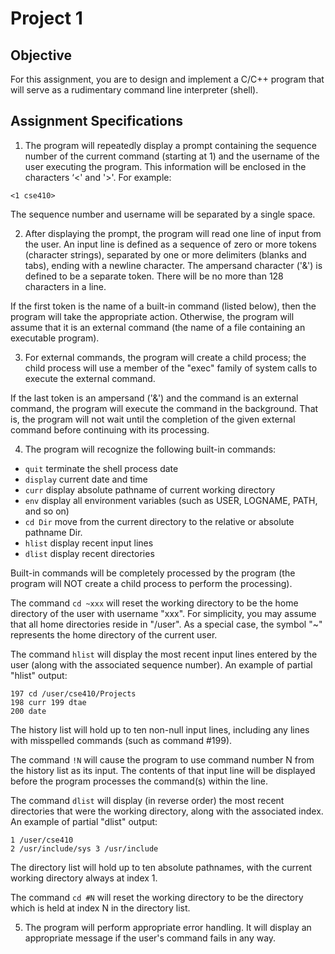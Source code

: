 # Project 1

## Objective 

For this assignment, you are to design and implement a C/C++ program that will serve as a rudimentary command line interpreter (shell).

## Assignment Specifications
1) The program will repeatedly display a prompt containing the sequence number of the current command (starting at 1) and the username of the user executing the program. This information will be enclosed in the characters ‘<' and '>'. For example:
```
<1 cse410>
```
The sequence number and username will be separated by a single space.

2) After displaying the prompt, the program will read one line of input from the user. An input line is defined as a sequence of zero or more tokens (character strings), separated by one or more delimiters (blanks and tabs), ending with a newline character. The ampersand character ('&') is defined to be a separate token. There will be no more than 128 characters in a line.

If the first token is the name of a built-in command (listed below), then the program will take the appropriate action. Otherwise, the program will assume that it is an external command (the name of a file containing an executable program).

3) For external commands, the program will create a child process; the child process will use a member of the "exec" family of system calls to execute the external command.

If the last token is an ampersand ('&') and the command is an external command, the program will execute the command in the background. That is, the program will not wait until the completion of the given external command before continuing with its processing.
 
4) The program will recognize the following built-in commands:
 - `quit` terminate the shell process date
 - `display` current date and time
 - `curr` display absolute pathname of current working directory
 - `env` display all environment variables (such as USER, LOGNAME, PATH, and so on)
 - `cd Dir` move from the current directory to the relative or absolute pathname Dir.
 - `hlist` display recent input lines
 - `dlist` display recent directories

Built-in commands will be completely processed by the program (the program will NOT create a child process to perform the processing).

The command `cd ~xxx` will reset the working directory to be the home directory of the user with username "xxx". For simplicity, you may assume that all home directories reside in "/user". As a special case, the symbol "~" represents the home directory of the current user.

The command `hlist` will display the most recent input lines entered by the user (along with the associated sequence number). An example of partial "hlist" output:
```
197 cd /user/cse410/Projects
198 curr 199 dtae
200 date
```
The history list will hold up to ten non-null input lines, including any lines with misspelled commands (such as command #199).
   
The command `!N` will cause the program to use command number N from the history list as its input. The contents of that input line will be displayed before the program processes the command(s) within the line.

The command `dlist` will display (in reverse order) the most recent directories that were the working directory, along with the associated index. An example of partial "dlist" output:
```
1 /user/cse410
2 /usr/include/sys 3 /usr/include
```
The directory list will hold up to ten absolute pathnames, with the current working directory always at index 1.

The command `cd #N` will reset the working directory to be the directory which is held at index N in the directory list.

5) The program will perform appropriate error handling. It will display an appropriate message if the user's command fails in any way.
